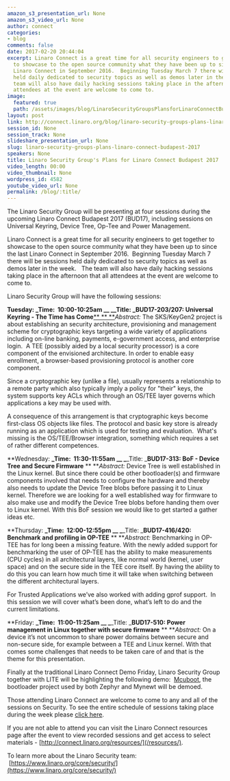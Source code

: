 ```yaml
---
amazon_s3_presentation_url: None
amazon_s3_video_url: None
author: connect
categories:
- blog
comments: false
date: 2017-02-20 20:44:04
excerpt: Linaro Connect is a great time for all security engineers to get together
  to showcase to the open source community what they have been up to since the last
  Linaro Connect in September 2016.  Beginning Tuesday March 7 there will be sessions
  held daily dedicated to security topics as well as demos later in the week.   The
  team will also have daily hacking sessions taking place in the afternoon that all
  attendees at the event are welcome to come to.
image:
  featured: true
  path: /assets/images/blog/LinaroSecurityGroupsPlansforLinaroConnectBudapest2017.png
layout: post
link: http://connect.linaro.org/blog/linaro-security-groups-plans-linaro-connect-budapest-2017/
session_id: None
session_track: None
slideshare_presentation_url: None
slug: linaro-security-groups-plans-linaro-connect-budapest-2017
speakers: None
title: Linaro Security Group's Plans for Linaro Connect Budapest 2017
video_length: 00:00
video_thumbnail: None
wordpress_id: 4582
youtube_video_url: None
permalink: /blog/:title/
---
```


The Linaro Security Group will be presenting at four sessions during the upcoming Linaro Connect Budapest 2017 (BUD17), including sessions on Universal Keyring, Device Tree, Op-Tee and Power Management.

Linaro Connect is a great time for all security engineers to get together to showcase to the open source community what they have been up to since the last Linaro Connect in September 2016.  Beginning Tuesday March 7 there will be sessions held daily dedicated to security topics as well as demos later in the week.   The team will also have daily hacking sessions taking place in the afternoon that all attendees at the event are welcome to come to.

Linaro Security Group will have the following sessions:

**Tuesday:
**_Time:  10:00-10:25am __
_**_Title: _**B**UD17-203/207: Universal Keyring - The Time has Come**[**
**
**](https://docs.google.com/presentation/d/1fvk0uOvR5NXqi1WeqCT8Axnwendz2LePkSzA7x_wZw8/edit#slide=id.g15a3ac8302_0_69)_Abstract:_ The SKS/KeyGen2 project is about establishing an security architecture, provisioning and management scheme for cryptographic keys targeting a wide variety of applications including on-line banking, payments, e-government access, and enterprise login.  A TEE (possibly aided by a local security processor) is a core component of the envisioned architecture. In order to enable easy enrollment, a browser-based provisioning protocol is another core component.

Since a cryptographic key (unlike a file), usually represents a relationship to a remote party which also typically imply a policy for "their" keys, the system supports key ACLs which through an OS/TEE layer governs which applications a key may be used with.  

A consequence of this arrangement is that cryptographic keys become first-class OS objects like files. The protocol and basic key store is already running as an application which is used for testing and evaluation.  What's missing is the OS/TEE/Browser integration, something which requires a set of rather different competences.


**Wednesday:
**_Time:  11:30-11:55am __
_**_Title: _**BUD17-313: BoF - Device Tree and Secure Firmware**
**
**_Abstract:_ Device Tree is well established in the Linux kernel. But since there could be other bootloader(s) and firmware components involved that needs to configure the hardware and thereby also needs to update the Device Tree blobs before passing it to Linux kernel. Therefore we are looking for a well established way for firmware to also make use and modify the Device Tree blobs before handing them over to Linux kernel. With this BoF session we would like to get started a gather ideas etc.



**Thursday:
**_Time:  12:00-12:55pm __
_**_Title: _**BUD17-416/420: Benchmark and profiling in OP-TEE**
**
**_Abstract:_ Benchmarking in OP-TEE has for long been a missing feature. With the newly added support for benchmarking the user of OP-TEE has the ability to make measurements (CPU cycles) in all architectural layers, like normal world (kernel, user space) and on the secure side in the TEE core itself. By having the ability to do this you can learn how much time it will take when switching between the different architectural layers. 

For Trusted Applications we’ve also worked with adding gprof support.  In this session we will cover what’s been done, what’s left to do and the current limitations.


**Friday:
**_Time:  11:00-11:25am __
_**_Title: _**BUD17-510: Power management in Linux together with secure firmware**
**
**_Abstract:_ On a device it’s not uncommon to share power domains between secure and non-secure side, for example between a TEE and Linux kernel. With that comes some challenges that needs to be taken care of and that is the theme for this presentation.

Finally at the traditional Linaro Connect Demo­ Friday, Linaro Security Group together with LITE will be highlighting the following demo:  [Mcuboot](https://github.com/runtimeco/mcuboot), the bootloader project used by both Zephyr and Mynewt will be demoed.

Those attending Linaro Connect are welcome to come to any and all of the sessions on Security. To see the entire schedule of sessions taking place during the week please [click here](https://eu.eventscloud.com/ehome/bud17/200391688/). 

If you are not able to attend you can visit the Linaro Connect resources page after the event to view recorded sessions and get access to select materials - [http://connect.linaro.org/resources/](/resources/). 

To learn more about the Linaro Security team:  [https://www.linaro.org/core/security/](https://www.linaro.org/core/security/)